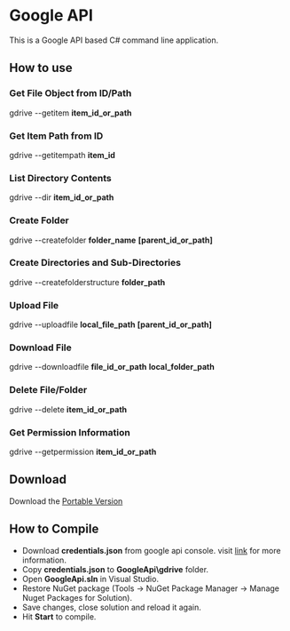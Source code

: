 # Google API

This is a Google API based C# command line application.

## How to use

### Get File Object from ID/Path

gdrive --getitem **item_id_or_path**

### Get Item Path from ID

gdrive --getitempath **item_id**

### List Directory Contents

gdrive --dir **item_id_or_path**

### Create Folder

gdrive --createfolder **folder_name** **[parent_id_or_path]**

### Create Directories and Sub-Directories

gdrive --createfolderstructure **folder_path**

### Upload File

gdrive --uploadfile **local_file_path** **[parent_id_or_path]**

### Download File

gdrive --downloadfile **file_id_or_path** **local_folder_path**

### Delete File/Folder

gdrive --delete **item_id_or_path**

### Get Permission Information

gdrive --getpermission **item_id_or_path**

## Download
Download the [Portable Version](https://github.com/softsingh/LyndaDecryptorUI/releases/download/portable/LyndaDecryptorUI.zip)

## How to Compile
- Download **credentials.json** from google api console. visit [link](https://developers.google.com/drive/api/v3/quickstart/dotnet) for more information.
- Copy **credentials.json** to **GoogleApi\gdrive** folder.
- Open **GoogleApi.sln** in Visual Studio.
- Restore NuGet package (Tools -> NuGet Package Manager -> Manage Nuget Packages for Solution).
- Save changes, close solution and reload it again.
- Hit **Start** to compile.
